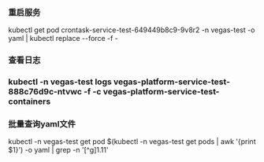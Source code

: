 ### 重启服务

kubectl get pod crontask-service-test-649449b8c9-9v8r2 -n vegas-test -o yaml | kubectl replace --force -f -



### 查看日志

### kubectl -n vegas-test logs vegas-platform-service-test-888c76d9c-ntvwc -f -c vegas-platform-service-test-containers



### 批量查询yaml文件

kubectl -n vegas-test get pod $(kubectl -n vegas-test get pods | awk '{print $1}') -o yaml | grep -n '[^g]1.11'